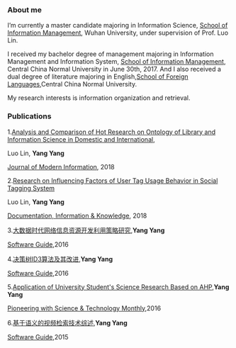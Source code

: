 ### About me
I’m currently a master candidate majoring in Information Science, [School of Information Management](http://sim.whu.edu.cn), Wuhan University, under supervision of Prof. Luo Lin.

I received my bachelor degree of management majoring in Information Management and Information System, [School of Information Management](http://imd.ccnu.edu.cn/), Central China Normal University in June 30th, 2017. And I also received a dual degree of literature majoring in English,[School of Foreign Languages](http://wy.ccnu.edu.cn/zy.htm),Central China Normal University.

My research interests is information organization and retrieval.

### Publications
1.[Analysis and Comparison of Hot Research on Ontology of Library and Information Science in Domestic and International](http://kns.cnki.net/KCMS/detail/detail.aspx?dbcode=CJFQ&dbname=CJFDLAST2018&filename=XDQB201804021&uid=WEEvREcwSlJHSldRa1FhdkJkVWI3Nkh1eXdkSjFnQkh3b3BRVXF6aFcxdz0=$9A4hF_YAuvQ5obgVAqNKPCYcEjKensW4ggI8Fm4gTkoUKaID8j8gFw!!&v=MjYwMTJUM3FUcldNMUZyQ1VSTEtmWU9Sb0Z5cm1VYi9QUFNuYWJMRzRIOW5NcTQ5SFpZUjhlWDFMdXhZUzdEaDE=),

Luo Lin, **Yang Yang**

[Journal of Modern Information](http://221.8.56.50:90/Jwk_xdqb/CN/volumn/home.shtml), 2018

2.[Research on Influencing Factors of User Tag Usage Behavior in Social Tagging System](http://kns.cnki.net/KXReader/Detail?dbcode=CJFD&filename=TSQC201803010&uid=WEEvREcwSlJHSldRa1FhdkJkVWI3Nkh1eXdkSjFnQkh3b3BRVXF6aFcxdz0=$9A4hF_YAuvQ5obgVAqNKPCYcEjKensW4ggI8Fm4gTkoUKaID8j8gFw!!)

Luo Lin, **Yang Yang**

[Documentation, Information & Knowledge](http://manu03.magtech.com.cn:81/Jweb_tsqb), 2018

3.[大数据时代网络信息资源开发利用策略研究](http://kns.cnki.net/KCMS/detail/detail.aspx?dbcode=CJFQ&dbname=CJFDLAST2016&filename=RJDK201609047&uid=WEEvREcwSlJHSldRa1FhdkJkVWI3Nkh1eXdkSjFnQkh3b3BRVXF6aFcxdz0=$9A4hF_YAuvQ5obgVAqNKPCYcEjKensW4ggI8Fm4gTkoUKaID8j8gFw!!&v=MDc5ODk5Zk1wbzlCWTRSOGVYMUx1eFlTN0RoMVQzcVRyV00xRnJDVVJMS2ZZT1JvRnlyZ1ZMekJOeWZQWmJHNEg=),**Yang Yang**

[Software Guide](http://www.rjdk.org),2016

4.[决策树ID3算法及其改进](http://kns.cnki.net/KCMS/detail/detail.aspx?dbcode=CJFQ&dbname=CJFDLAST2016&filename=RJDK201608016&uid=WEEvREcwSlJHSldRa1FhdkJkVWI3Nkh1eXdkSjFnQkh3b3BRVXF6aFcxdz0=$9A4hF_YAuvQ5obgVAqNKPCYcEjKensW4ggI8Fm4gTkoUKaID8j8gFw!!&v=MTIyNjBlWDFMdXhZUzdEaDFUM3FUcldNMUZyQ1VSTEtmWU9Sb0Z5cmdWcjNOTnlmUFpiRzRIOWZNcDQ5RVlvUjg=),**Yang Yang**

[Software Guide](http://www.rjdk.org),2016

5.[Application of University Student's Science Research Based on AHP](http://kns.cnki.net/KCMS/detail/detail.aspx?dbcode=CJFQ&dbname=CJFDLAST2016&filename=KJCK201614007&uid=WEEvREcwSlJHSldRa1FhdkJkVWI3Nkh1eXdkSjFnQkh3b3BRVXF6aFcxdz0=$9A4hF_YAuvQ5obgVAqNKPCYcEjKensW4ggI8Fm4gTkoUKaID8j8gFw!!&v=MjEyNjdTN0RoMVQzcVRyV00xRnJDVVJMS2ZZT1JvRnlyZ1Zidk9MaWZJWmJHNEg5Zk5xNDlGWTRSOGVYMUx1eFk=),**Yang Yang**

[Pioneering with Science & Technology Monthly](http://www.zgkjcy.com/),2016

6.[基于语义的视频检索技术综述](http://kns.cnki.net/KCMS/detail/detail.aspx?dbcode=CJFQ&dbname=CJFDLAST2016&filename=RJDK201512012&uid=WEEvREcwSlJHSldRa1FhdkJkVWI3Nkh1eXdkSjFnQkh3b3BRVXF6aFcxdz0=$9A4hF_YAuvQ5obgVAqNKPCYcEjKensW4ggI8Fm4gTkoUKaID8j8gFw!!&v=MTE0NjViRzRIOVROclk5RVpvUjhlWDFMdXhZUzdEaDFUM3FUcldNMUZyQ1VSTEtmWU9Sb0Z5cmhVcnZOTnlmUFo=),**Yang Yang**

[Software Guide](http://www.rjdk.org),2015
